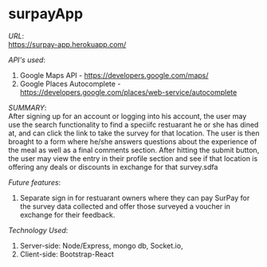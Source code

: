 # surpayApp

_URL_:<br>
https://surpay-app.herokuapp.com/

_API's_ _used_:<br>
1. Google Maps API - https://developers.google.com/maps/<br>
2. Google Places Autocomplete - https://developers.google.com/places/web-service/autocomplete

_SUMMARY_:<br> 
After signing up for an account or logging into his account, the user may use the search functionality to find a speciifc restuarant he or she has dined at, and can click the link to take the survey for that location. The user is then broaght to a form where he/she answers questions about the experience of the meal as well as a final comments section. After hitting the submit button, the user may view the entry in their profile section and see if that location is offering any deals or discounts in exchange for that survey.sdfa

_Future_ _features_:<br>
1. Separate sign in for restuarant owners where they can pay SurPay for the survey data collected and offer those surveyed a voucher in exchange for their feedback. 

_Technology_ _Used_:<br>
1. Server-side: Node/Express, mongo db, Socket.io,<br> 
2. Client-side: Bootstrap-React
